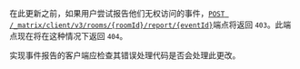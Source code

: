 ﻿在此更新之前，如果用户尝试报告他们无权访问的事件，[`POST /_matrix/client/v3/rooms/{roomId}/report/{eventId}`](https://spec.matrix.org/v1.6/client-server-api/#post_matrixclientv3roomsroomidreporteventid)端点将返回 `403`。此端点现在将在这种情况下返回 `404`。

实现事件报告的客户端应检查其错误处理代码是否会处理此更改。